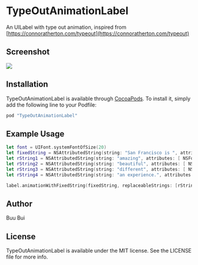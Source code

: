 # TypeOutAnimationLabel

An UILabel with type out animation, inspired from [https://connoratherton.com/typeout](https://connoratherton.com/typeout)

## Screenshot
![](https://cloud.githubusercontent.com/assets/5128246/14758910/4701a984-0939-11e6-8f92-75cdd3a123b0.gif)

## Installation

TypeOutAnimationLabel is available through [CocoaPods](http://cocoapods.org). To install
it, simply add the following line to your Podfile:

```ruby
pod "TypeOutAnimationLabel"
```

## Example Usage
```swift
let font = UIFont.systemFontOfSize(20)
let fixedString = NSAttributedString(string: "San Francisco is ", attributes: [NSForegroundColorAttributeName: UIColor(red: 0.38, green: 0.388, blue: 0.404, alpha: 1), NSFontAttributeName: font])
let rString1 = NSAttributedString(string: "amazing", attributes: [ NSForegroundColorAttributeName: UIColor(red: 0.396, green: 0.82, blue: 0.396, alpha: 1), NSFontAttributeName: font ])
let rString2 = NSAttributedString(string: "beautiful", attributes: [ NSForegroundColorAttributeName: UIColor(red: 0.953, green: 0.612, blue: 0.0706, alpha: 1), NSFontAttributeName: UIFont.boldSystemFontOfSize(20) ])
let rString3 = NSAttributedString(string: "different", attributes: [ NSForegroundColorAttributeName: UIColor(red: 0.204, green: 0.596, blue: 0.859, alpha: 1), NSFontAttributeName: UIFont.italicSystemFontOfSize(20) ])
let rString4 = NSAttributedString(string: "an experience.", attributes: [ NSForegroundColorAttributeName: UIColor(red: 0.906, green: 0.298, blue: 0.235, alpha: 1), NSFontAttributeName: font ])

label.animationWithFixedString(fixedString, replaceableStrings: [rString1, rString2, rString3, rString4], typeSpeed: 0.1, delay: 2, completion: nil)
```


## Author

Buu Bui

## License

TypeOutAnimationLabel is available under the MIT license. See the LICENSE file for more info.
